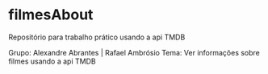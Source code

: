 # filmesAbout
Repositório para trabalho prático usando a api TMDB

Grupo: Alexandre Abrantes | Rafael Ambrósio Tema: Ver informações sobre filmes usando a api TMDB
